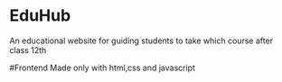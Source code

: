 # EduHub
An educational website for guiding students to take which course after class 12th

#Frontend
Made only with html,css and javascript
